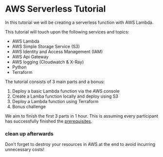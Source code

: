 # AWS Serverless Tutorial

In this tutorial we will be creating a serverless function with AWS Lambda.

This tutorial will touch upon the following services and topics:
* AWS Lambda
* AWS Simple Storage Service (S3)
* AWS Identity and Access Management (IAM)
* AWS Api Gateway
* AWS logging (Cloudwatch & X-Ray)
* Python
* Terraform

The tutorial consists of 3 main parts and a bonus:
1. Deploy a basic Lambda function via the AWS console
2. Create a Lamba function locally and deploy using S3
3. Deploy a Lambda function using Terraform
4. Bonus challenge

We aim to finish the first 3 parts in 1 hour. This is assuming every participant has successfully finished the [prerequisites](./prerequisites.md). 


### clean up afterwards
Don't forget to destroy your resources in AWS at the end to avoid incurring unnecessary costs!